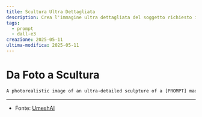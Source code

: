 ```yaml
---
title: Scultura Ultra Dettagliata
description: Crea l'immagine ultra dettagliata del soggetto richiesto in forma scultorea.
tags:
  - prompt
  - dall-e3
creazione: 2025-05-11
ultima-modifica: 2025-05-11
---
```


# Da Foto a Scultura

```txt
A photorealistic image of an ultra-detailed sculpture of a [PROMPT] made of shining white creamy marble. The sculpture should display smooth and reflective marble surface, emphasizing its luster and artistic craftsmanship. The design is elegant, highlighting the beauty and depth of marble. The lighting in the image should enhance the sculpture's contours and textures, creating a visually stunning and mesmerizing effect.
```

---

- Fonte: [UmeshAI](https://x.com/umesh_ai)